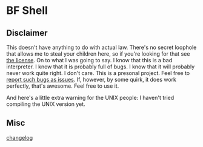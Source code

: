 BF Shell
========
Disclaimer
----------
This doesn't have anything to do with actual law. There's no secret loophole that allows me to steal your children here, so if you're looking for that see [the license](LICENSE). On to what I was going to say. I know that this is a bad interpreter. I know that it is probably full of bugs. I know that it will probably never work quite right. I don't care. This is a presonal project. Feel free to [report such bugs as issues](https://github.com/FracturedRetina/BFshell/issues/new). If, however, by some quirk, it does work perfectly, that's awesome. Feel free to use it.

And here's a little extra warning for the UNIX people: I haven't tried compiling the UNIX version yet.


Misc
----
[changelog](changelog.md)
